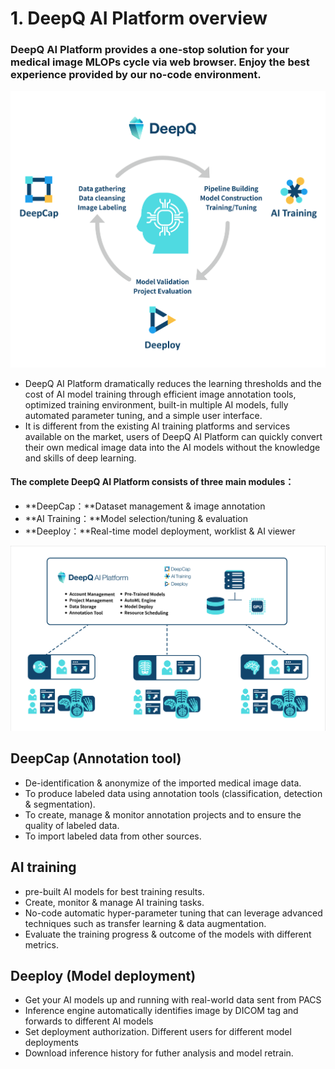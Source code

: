 # 1. DeepQ AI Platform overview

### DeepQ AI Platform provides a one-stop solution for your medical image MLOPs cycle via web browser. Enjoy the best experience provided by our no-code environment.

![](../.gitbook/assets/con-1-0-1.png)

* DeepQ AI Platform dramatically reduces the learning thresholds and the cost of AI model training through efficient image annotation tools, optimized training environment, built-in multiple AI models, fully automated parameter tuning, and a simple user interface.
* It is different from the existing AI training platforms and services available on the market, users of DeepQ AI Platform can quickly convert their own medical image data into the AI models without the knowledge and skills of deep learning.

#### The complete DeepQ AI Platform consists of three main modules：

* **DeepCap：**Dataset management & image annotation
* **AI Training：**Model selection/tuning & evaluation
* **Deeploy：**Real-time model deployment, worklist & AI viewer

![](../.gitbook/assets/con-1-0-2.png)

## **DeepCap (Annotation tool)**

* De-identification & anonymize of the imported medical image data.
* To produce labeled data using annotation tools (classification, detection & segmentation).
* To create, manage & monitor annotation projects and to ensure the quality of labeled data.
* To import labeled data from other sources.

## **AI training**

* pre-built AI models for best training results.
* Create, monitor & manage AI training tasks.
* No-code automatic hyper-parameter tuning that can leverage advanced techniques such as transfer learning & data augmentation.
* Evaluate the training progress & outcome of the models with different metrics.

## **Deeploy (Model deployment)**

* Get your AI models up and running with real-world data sent from PACS
* Inference engine automatically identifies image by DICOM tag and forwards to different AI models
* Set deployment authorization. Different users for different model deployments
* Download inference history for futher analysis and model retrain.
